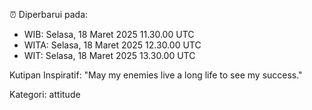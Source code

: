 ⏰ Diperbarui pada:
- WIB: Selasa, 18 Maret 2025 11.30.00 UTC
- WITA: Selasa, 18 Maret 2025 12.30.00 UTC
- WIT: Selasa, 18 Maret 2025 13.30.00 UTC

Kutipan Inspiratif:
"May my enemies live a long life to see my success."


Kategori: attitude

